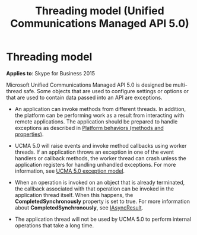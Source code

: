 ﻿---
title: Threading model (Unified Communications Managed API 5.0)
description: An overview of the threading model (Unified Communications Managed API 5.0) for Skype for Business 2015.
TOCTitle: Threading model
ms:assetid: abdf2e3d-c235-4ff9-b8b0-9b709e7b22f8
ms:mtpsurl: https://msdn.microsoft.com/library/Dn466080(v=office.16)
ms:contentKeyID: 65240011
ms.date: 07/27/2015
mtps_version: v=office.16
---

# Threading model


**Applies to**: Skype for Business 2015

Microsoft Unified Communications Managed API 5.0 is designed be multi-thread safe. Some objects that are used to configure settings or options or that are used to contain data passed into an API are exceptions.

  - An application can invoke methods from different threads. In addition, the platform can be performing work as a result from interacting with remote applications. The application should be prepared to handle exceptions as described in [Platform behaviors (methods and properties)](platform-behaviors-methods-and-properties.md).

  - UCMA 5.0 will raise events and invoke method callbacks using worker threads. If an application throws an exception in one of the event handlers or callback methods, the worker thread can crash unless the application registers for handling unhandled exceptions. For more information, see [UCMA 5.0 exception model](ucma-5-0-exception-model.md).

  - When an operation is invoked on an object that is already terminated, the callback associated with that operation can be invoked in the application thread itself. When this happens, the **CompletedSynchronously** property is set to true. For more information about **CompletedSynchronously**, see [IAsyncResult](https://msdn.microsoft.com/library/ft8a6455).

  - The application thread will not be used by UCMA 5.0 to perform internal operations that take a long time.

